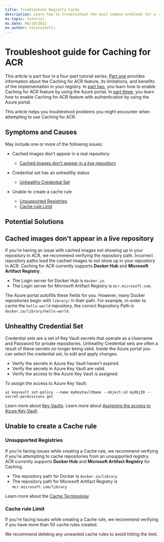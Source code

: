 ```yaml
---
title: Troubleshoot Registry Cache
description: Learn how to troubleshoot the most common problems for a registry that's enabled with the Registry Cache feature.
ms.topic: tutorial
ms.date: 04/19/2022
ms.author: tejaswikolli
---
```


# Troubleshoot guide for Caching for ACR

This article is part four in a four-part tutorial series. [Part one](tutorial-registry-cache.md) provides information about the Caching for ACR feature, its limitations, and benefits of the implementation in your registry. In [part two](tutorial-enable-registry-cache.md), you learn how to enable Caching for ACR feature by using the Azure portal. In [part three](tutorial-enable-registry-cache-auth.md), you learn how to enable Caching for ACR feature with authentication by using the Azure portal.

This article helps you troubleshoot problems you might encounter when attempting to use Caching for ACR.

## Symptoms and Causes

May include one or more of the following issues: 

- Cached images don't appear in a real repository 
  - [Cached images don't appear in a live repository](tutorial-troubleshoot-registry-cache.md#cached-images-dont-appear-in-a-live-repository) 

- Credential set has an unhealthy status
  - [Unhealthy Credential Set](tutorial-troubleshoot-registry-cache.md#unhealthy-credential-set)

- Unable to create a cache rule
  - [Unsupported Registries](tutorial-troubleshoot-registry-cache.md#unsupported-registries)
  - [Cache rule Limit](tutorial-troubleshoot-registry-cache.md#cache-rule-limit)

## Potential Solutions

## Cached images don't appear in a live repository 

If you're having an issue with cached images not showing up in your repository in ACR, we recommend verifying the repository path. Incorrect repository paths lead the cached images to not show up in your repository in ACR. Caching for ACR currently supports **Docker Hub** and **Microsoft Artifact Registry**.  

- The Login server for Docker Hub is `docker.io`.
- The Login server for Microsoft Artifact Registry is `mcr.microsoft.com`.

The Azure portal autofills these fields for you. However, many Docker repositories begin with `library/` in their path. For example, in-order to cache the `hello-world` repository, the correct Repository Path is `docker.io/library/hello-world`. 

## Unhealthy Credential Set

Credential sets are a set of Key Vault secrets that operate as a Username and Password for private repositories. Unhealthy Credential sets are often a result of these secrets no longer being valid. Inside the Azure portal you can select the credential set, to edit and apply changes.

- Verify the secrets in Azure Key Vault haven't expired. 
- Verify the secrets in Azure Key Vault are valid.
- Verify the access to the Azure Key Vault is assigned.

To assign the access to Azure Key Vault:

```azurecli-interactive
az keyvault set-policy --name myKeyVaultName --object-id myObjID --secret-permissions get
```

Learn more about [Key Vaults][create-and-store-keyvault-credentials].
Learn more about [Assigning the access to Azure Key Vault][az-keyvault-set-policy].

## Unable to create a Cache rule

### Unsupported Registries 

If you're facing issues while creating a Cache rule, we recommend verifying if you're attempting to cache repositories from an unsupported registry. ACR currently supports **Docker Hub** and **Microsoft Artifact Registry** for Caching.

- The repository path for Docker is `docker.io/library`
- The repository path for Microsoft Artifact Registry is `mcr.microsoft.com/library`

Learn more about the [Cache Terminology](tutorial-registry-cache.md##terminology)

### Cache rule Limit

If you're facing issues while creating a Cache rule, we recommend verifying if you have more than 50 cache rules created. 

We recommend deleting any unwanted cache rules to avoid hitting the limit. 

<!-- LINKS - External -->
[create-and-store-keyvault-credentials]:../key-vault/secrets/quick-create-portal.md
[az-keyvault-set-policy]: ../azure/key-vault/general/assign-access-policy.md#assign-an-access-policy